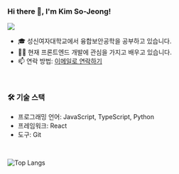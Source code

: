 ### Hi there 👋, I'm Kim So-Jeong!
<a href="https://hits.seeyoufarm.com"><img src="https://hits.seeyoufarm.com/api/count/incr/badge.svg?url=https%3A%2F%2Fgithub.com%2Fgjbae1212%2Fhit-counter&count_bg=%23EDC5C4&title_bg=%23B4C1DC&icon=ghostery.svg&icon_color=%23EDC5C4&title=hits&edge_flat=false"/></a> <br>
- 🎓 성신여자대학교에서 융합보안공학을 공부하고 있습니다. <br>
- 👨‍💻 현재 프론트엔드 개발에 관심을 가지고 배우고 있습니다. <br>
- 📫 연락 방법: [이메일로 연락하기](mailto:27sojeong@gmail.com)
<br>

### 🛠 기술 스택
- 프로그래밍 언어: JavaScript, TypeScript, Python
- 프레임워크: React
- 도구: Git
<br>

![Top Langs](https://github-readme-stats.vercel.app/api/top-langs/?username=anuraghazra&layout=compact)
<!--
**thwjddlqslek/thwjddlqslek** is a ✨ _special_ ✨ repository because its `README.md` (this file) appears on your GitHub profile.

Here are some ideas to get you started:

- 🔭 I’m currently working on ...
- 🌱 I’m currently learning ...
- 👯 I’m looking to collaborate on ...
- 🤔 I’m looking for help with ...
- 💬 Ask me about ...
- 📫 How to reach me: ...
- 😄 Pronouns: ...
- ⚡ Fun fact: ...
-->
